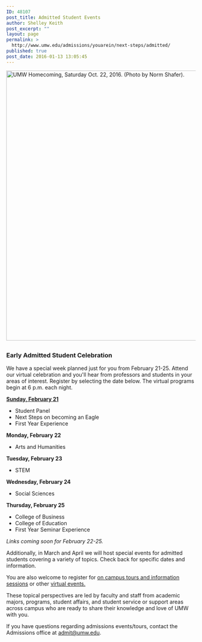 ```yaml
---
ID: 48107
post_title: Admitted Student Events
author: Shelley Keith
post_excerpt: ""
layout: page
permalink: >
  http://www.umw.edu/admissions/youarein/next-steps/admitted/
published: true
post_date: 2016-01-13 13:05:45
---
```

<img class="alignleft wp-image-48254 size-page-feature-uncropped" src="http://www.umw.edu/admissions/wp-content/uploads/sites/6/2016/01/Homecoming-20-1140x744.jpg" alt="UMW Homecoming, Saturday Oct. 22, 2016. (Photo by Norm Shafer)." width="1100" height="718" />
<h2></h2>
<h3><strong>Early Admitted Student Celebration</strong></h3>
We have a special week planned just for you from February 21-25. Attend our virtual celebration and you'll hear from professors and students in your areas of interest. Register by selecting the date below. The virtual programs begin at 6 p.m. each night.

<strong><a href="https://admissions.umw.edu/register/Feb212021">Sunday, February 21</a> </strong>
<ul>
 	<li>Student Panel</li>
 	<li>Next Steps on becoming an Eagle</li>
 	<li>First Year Experience</li>
</ul>
<strong>Monday, February 22</strong>
<ul>
 	<li>Arts and Humanities</li>
</ul>
<strong>Tuesday, February 23</strong>
<ul>
 	<li>STEM</li>
</ul>
<strong>Wednesday, February 24 </strong>
<ul>
 	<li>Social Sciences</li>
</ul>
<strong>Thursday, February 25 </strong>
<ul>
 	<li>College of Business</li>
 	<li>College of Education</li>
 	<li>First Year Seminar Experience</li>
</ul>
<em>Links coming soon for February 22-25.</em>

Additionally, in March and April we will host special events for admitted students covering a variety of topics. Check back for specific dates and information.

You are also welcome to register for <a href="https://admissions.umw.edu/portal/event_landing">on campus tours and information sessions</a> or other <a href="https://admissions.umw.edu/portal/webinars">virtual events.</a>

These topical perspectives are led by faculty and staff from academic majors, programs, student affairs, and student service or support areas across campus who are ready to share their knowledge and love of UMW with you.

If you have questions regarding admissions events/tours, contact the Admissions office at <a href="mailto:admit@umw.edu">admit@umw.edu</a>.

&nbsp;